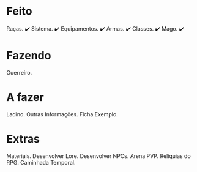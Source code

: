 # Feito

Raças. ✔️
Sistema. ✔️
Equipamentos. ✔️
Armas. ✔️
Classes. ✔️
Mago. ✔️

# Fazendo

Guerreiro.

# A fazer

Ladino.
Outras Informações.
Ficha Exemplo.

# Extras

Materiais.
Desenvolver Lore.
Desenvolver NPCs.
Arena PVP.
Relíquias do RPG.
Caminhada Temporal.